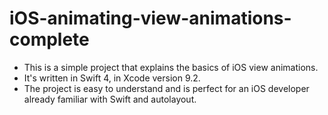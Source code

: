 # iOS-animating-view-animations-complete

* This is a simple project that explains the basics of iOS view animations. 
* It's written in Swift 4, in Xcode version 9.2. 
* The project is easy to understand and is perfect for an iOS developer already familiar with Swift and autolayout.

